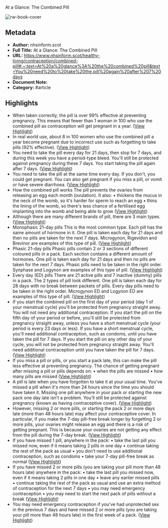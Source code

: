 At a Glance: The Combined Pill

![rw-book-cover](https://www.nhsinform.scot/media/1092/nhsinformlogo.gif?crop=0.061940298507462695,0.0000000000000001203035319805,0.0638592750533047,0&cropmode=percentage&width=1200&height=630&rnd=133110893340000000)

## Metadata
- **Author:** nhsinform.scot
- **Full Title:** At a Glance: The Combined Pill
- **URL:** https://www.nhsinform.scot/healthy-living/contraception/combined-pill#:~:text=At%20a%20glance%3A%20the%20combined%20pill&text=You%20need%20to%20take%20the,pill%20again%20after%207%20days
- **Document Note:** 
- **Category:** #article

## Highlights
- When taken correctly, the pill is over 99% effective at preventing pregnancy. This means that fewer than 1 woman in 100 who use the combined pill as contraception will get pregnant in a year. ([View Highlight](https://read.readwise.io/read/01h1rn094wa4e012xc18m2hbgm))
- In real world use, about 8 in 100 women who use the combined pill a year become pregnant due to incorrect use such as forgetting to take pills (92% effective). ([View Highlight](https://read.readwise.io/read/01h1rn0cytj33pmz8hqjavt81h))
- You need to take the pill every day for 21 days, then stop for 7 days, and during this week you have a period-type bleed. You'll still be protected against pregnancy during these 7 days. You start taking the pill again after 7 days. ([View Highlight](https://read.readwise.io/read/01h1rn5mnnbrwmhd2t4adbjbxg))
- You need to take the pill at the same time every day. If you don't, you could get pregnant. You can also get pregnant if you miss a pill, or vomit or have severe diarrhoea. ([View Highlight](https://read.readwise.io/read/01h1rn62gcd8a6g0qc1whp94kh))
- How the combined pill works
  The pill prevents the ovaries from releasing an egg each month (ovulation). It also:
  • thickens the mucus in the neck of the womb, so it's harder for sperm to reach an egg
  • thins the lining of the womb, so there's less chance of a fertilised egg implanting into the womb and being able to grow ([View Highlight](https://read.readwise.io/read/01h1rn80an94v5q94a1xpbc966))
- Although there are many different brands of pill, there are 3 main types. ([View Highlight](https://read.readwise.io/read/01h1rn8bkffervnxrsjptsrz5j))
- Monophasic 21-day pills
  This is the most common type. Each pill has the same amount of hormone in it. One pill is taken each day for 21 days and then no pills are taken for the next 7 days. Microgynon, Rigevidon and Brevinor are examples of this type of pill. ([View Highlight](https://read.readwise.io/read/01h1rn8ebfk869qxgrgtmyrk7v))
- Phasic 21-day pills
  Phasic pills contain 2 or 3 sections of different coloured pills in a pack. Each section contains a different amount of hormones. One pill is taken each day for 21 days and then no pills are taken for the next 7 days. Phasic pills need to be taken in the right order. Synphase and Logynon are examples of this type of pill. ([View Highlight](https://read.readwise.io/read/01h1rn8t6qg92fv47p56g79n08))
- Every day (ED) pills
  There are 21 active pills and 7 inactive (dummy) pills in a pack. The 2 types of pill look different. One pill is taken each day for 28 days with no break between packets of pills. Every day pills need to be taken in the right order. Microgynon ED and Logynon ED are examples of this type of pill. ([View Highlight](https://read.readwise.io/read/01h1rna28z6125ad8k751c0rh6))
- If you start the combined pill on the first day of your period (day 1 of your menstrual cycle) you'll be protected from pregnancy straight away. You will not need any additional contraception.
  If you start the pill on the fifth day of your period or before, you'll still be protected from pregnancy straight away, unless you have a short menstrual cycle (your period is every 23 days or less). If you have a short menstrual cycle, you'll need additional contraception, such as condoms, until you have taken the pill for 7 days.
  If you start the pill on any other day of your cycle, you will not be protected from pregnancy straight away. You'll need additional contraception until you have taken the pill for 7 days. ([View Highlight](https://read.readwise.io/read/01h1rne3s5xmgk8nzbw8m6j3jq))
- If you miss a pill or pills, or you start a pack late, this can make the pill less effective at preventing pregnancy. The chance of getting pregnant after missing a pill or pills depends on:
  • when the pills are missed
  • how many pills are missed ([View Highlight](https://read.readwise.io/read/01h1rngznckhzbp4jhdkdfqc7h))
- A pill is late when you have forgotten to take it at your usual time. You've missed a pill when it's more than 24 hours since the time you should have taken it. Missing one pill anywhere in your pack or starting the new pack one day late isn’t a problem. You'll still be protected against pregnancy (known as having contraceptive cover). ([View Highlight](https://read.readwise.io/read/01h1rnhssqqcb5e4hy9qqmfm5x))
- However, missing 2 or more pills, or starting the pack 2 or more days late (more than 48 hours late) may affect your contraceptive cover. In particular, if you make the 7-day pill-free break longer by forgetting 2 or more pills, your ovaries might release an egg and there is a risk of getting pregnant. This is because your ovaries are not getting any effect from the pill during the 7-day break. ([View Highlight](https://read.readwise.io/read/01h1rnjs4h9gm0s22v3w13dd96))
- If you have missed 1 pill, anywhere in the pack:
  • take the last pill you missed now, even if it means taking 2 pills in one day
  • continue taking the rest of the pack as usual
  • you don’t need to use additional contraception, such as condoms
  • take your 7-day pill-free break as normal ([View Highlight](https://read.readwise.io/read/01h1rnkycm1qtymcd38aqmhcr2))
- If you have missed 2 or more pills (you are taking your pill more than 48 hours late) anywhere in the pack:
  • take the last pill you missed now, even if it means taking 2 pills in one day
  • leave any earlier missed pills
  • continue taking the rest of the pack as usual and use an extra method of contraception for the next 7 days
  • you may need emergency contraception
  • you may need to start the next pack of pills without a break ([View Highlight](https://read.readwise.io/read/01h1rnpgw21ksejanhg814nf0c))
- You may need emergency contraception if you've had unprotected sex in the previous 7 days and have missed 2 or more pills (you are taking your pill more than 48 hours late) in the first week of a pack. ([View Highlight](https://read.readwise.io/read/01h1rnq0k9z5qtnteez9gzjj4y))
